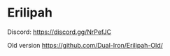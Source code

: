 # Erilipah
Discord: https://discord.gg/NrPefJC

Old version https://github.com/Dual-Iron/Erilipah-Old/ 
